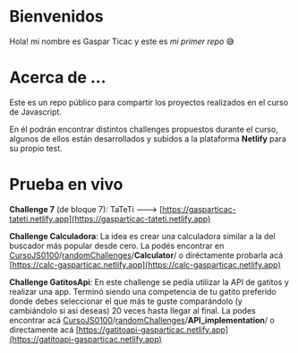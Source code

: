 # Bienvenidos
Hola! mi nombre es Gaspar Ticac y este es *mi primer repo* 😅


# Acerca de ...
Este es un repo público para compartir los proyectos realizados en el curso de Javascript.

En él podrán encontrar distintos challenges propuestos durante el curso, algunos de ellos están desarrollados y subidos a la plataforma **Netlify** para su propio test.

# Prueba en vivo
**Challenge 7** (de bloque 7): TaTeTi ---> [https://gasparticac-tateti.netlify.app](https://gasparticac-tateti.netlify.app)

**Challenge Calculadora**: La idea es crear una calculadora similar a la del buscador más popular desde cero. La podés encontrar en [CursoJS0100](https://github.com/gasparticac/CursoJS0100)/[randomChallenges](https://github.com/gasparticac/CursoJS0100/tree/master/randomChallenges)/**Calculator**/  o diréctamente probarla acá [https://calc-gasparticac.netlify.app](https://calc-gasparticac.netlify.app)

**Challenge GatitosApi**: En este challenge se pedía utilizar la API de gatitos y realizar una app. Terminó siendo una competencia de tu gatito preferido donde debes seleccionar el que más te guste comparándolo (y cambiándolo si asi deseas) 20 veces hasta llegar al final.
La podes encontrar acá [CursoJS0100](https://github.com/gasparticac/CursoJS0100)/[randomChallenges](https://github.com/gasparticac/CursoJS0100/tree/master/randomChallenges)/**API_implementation**/ o directamente acá [https://gatitoapi-gasparticac.netlify.app](https://gatitoapi-gasparticac.netlify.app)
